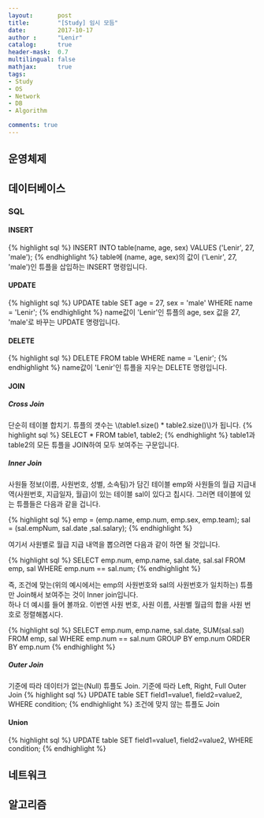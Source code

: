 ```yaml
---
layout:       post
title:        "[Study] 임시 모듬"
date:         2017-10-17
author :      "Lenir"
catalog:      true
header-mask:  0.7
multilingual: false
mathjax:      true
tags:
- Study
- OS
- Network
- DB
- Algorithm

comments: true
---
```

## 운영체제

## 데이터베이스
### SQL
#### INSERT
{% highlight sql %}
INSERT INTO table(name, age, sex)
VALUES ('Lenir', 27, 'male');
{% endhighlight %}
table에 (name, age, sex)의 값이 ('Lenir', 27, 'male')인 튜플을 삽입하는 INSERT 명령입니다.
#### UPDATE
{% highlight sql %}
UPDATE table
SET age = 27, sex = 'male'
WHERE name = 'Lenir';
{% endhighlight %}
name값이 'Lenir'인 튜플의 age, sex 값을 27, 'male'로 바꾸는 UPDATE 명령입니다.
#### DELETE
{% highlight sql %}
DELETE
FROM table
WHERE name = 'Lenir';
{% endhighlight %}
name값이 'Lenir'인 튜플을 지우는 DELETE 명령입니다.
#### JOIN
##### Cross Join
단순히 테이블 합치기. 튜플의 갯수는 \\(table1.size() * table2.size()\\)가 됩니다.
{% highlight sql %}
SELECT *
FROM table1, table2;
{% endhighlight %}
table1과 table2의 모든 튜플을 JOIN하여 모두 보여주는 구문입니다.
##### Inner Join
사원들 정보(이름, 사원번호, 성별, 소속팀)가 담긴 테이블 emp와 사원들의 월급 지급내역(사원번호, 지급일자, 월급)이 있는 테이블 sal이 있다고 칩시다. 그러면 테이블에 있는 튜플들은 다음과 같을 겁니다. <br>

{% highlight sql %}
emp = (emp.name, emp.num, emp.sex, emp.team);
sal = (sal.empNum, sal.date ,sal.salary);
{% endhighlight %}

여기서 사원별로 월급 지급 내역을 뽑으려면 다음과 같이 하면 될 것입니다.

{% highlight sql %}
SELECT emp.num, emp.name, sal.date, sal.sal
FROM emp, sal
WHERE emp.num == sal.num;
{% endhighlight %}

즉, 조건에 맞는(위의 예시에서는 emp의 사원번호와 sal의 사원번호가 일치하는) 튜플만 Join해서 보여주는 것이 Inner join입니다.<br>
하나 더 예시를 들어 볼까요. 이번엔 사원 번호, 사원 이름, 사원별 월급의 합을 사원 번호로 정렬해봅시다.

{% highlight sql %}
SELECT emp.num, emp.name, sal.date, SUM(sal.sal)
FROM emp, sal
WHERE emp.num == sal.num
GROUP BY emp.num
ORDER BY emp.num
{% endhighlight %}

##### Outer Join
기준에 따라 데이터가 없는(Null) 튜플도 Join. 기준에 따라 Left, Right, Full Outer Join
{% highlight sql %}
UPDATE table SET field1=value1, field2=value2, WHERE condition;
{% endhighlight %}
조건에 맞지 않는 튜플도 Join
#### Union
{% highlight sql %}
UPDATE table SET field1=value1, field2=value2, WHERE condition;
{% endhighlight %}


## 네트워크

## 알고리즘
